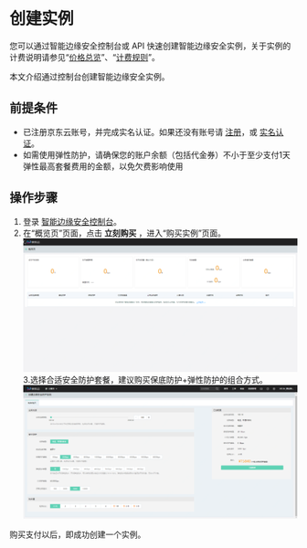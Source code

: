 # 创建实例

您可以通过智能边缘安全控制台或 API 快速创建智能边缘安全实例，关于实例的计费说明请参见“[价格总览](https://docs.jdcloud.com/cn/Intelligent-Edge-Security/Pricing/Price-Overview)”、“[计费规则](https://docs.jdcloud.com/cn/Intelligent-Edge-Security/Pricing/Price-Overview.md)”。

本文介绍通过控制台创建智能边缘安全实例。

## 前提条件

- 已注册京东云账号，并完成实名认证。如果还没有账号请 [注册](https://accounts.jdcloud.com/p/regPage?source=jdcloud&ReturnUrl=//uc.jdcloud.com/passport/complete?returnUrl=http://uc.jdcloud.com/redirect/loginRouter?returnUrl=https%3A%2F%2Fwww.jdcloud.com%2Fhelp%2Fdetail%2F734%2FisCatalog%2F1)，或 [实名认证](https://uc.jdcloud.com/account/certify)。
- 如需使用弹性防护，请确保您的账户余额（包括代金券）不小于至少支付1天弹性最高套餐费用的金额，以免欠费影响使用

## 操作步骤

1. 登录 [智能边缘安全控制台](https://edge-security-console.jdcloud.com/overview)。
2. 在“概览页”页面，点击 **立刻购买** ，进入“购买实例”页面。 
![创建实例](/image/Intelligent-Edge-Security/创建实例.png)
3.选择合适安全防护套餐，建议购买保底防护+弹性防护的组合方式。![创建实例2](/image/Intelligent-Edge-Security/创建实例2.png)

购买支付以后，即成功创建一个实例。

